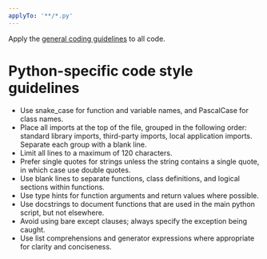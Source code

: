 ```yaml
---
applyTo: '**/*.py'
---
```


Apply the [general coding guidelines](./style-general.instructions.md) to all code.

# Python-specific code style guidelines
- Use snake_case for function and variable names, and PascalCase for class names.
- Place all imports at the top of the file, grouped in the following order: standard library imports, third-party imports, local application imports. Separate each group with a blank line.
- Limit all lines to a maximum of 120 characters.
- Prefer single quotes for strings unless the string contains a single quote, in which case use double quotes.
- Use blank lines to separate functions, class definitions, and logical sections within functions.
- Use type hints for function arguments and return values where possible.
- Use docstrings to document functions that are used in the main python script, but not elsewhere.
- Avoid using bare except clauses; always specify the exception being caught.
- Use list comprehensions and generator expressions where appropriate for clarity and conciseness.
